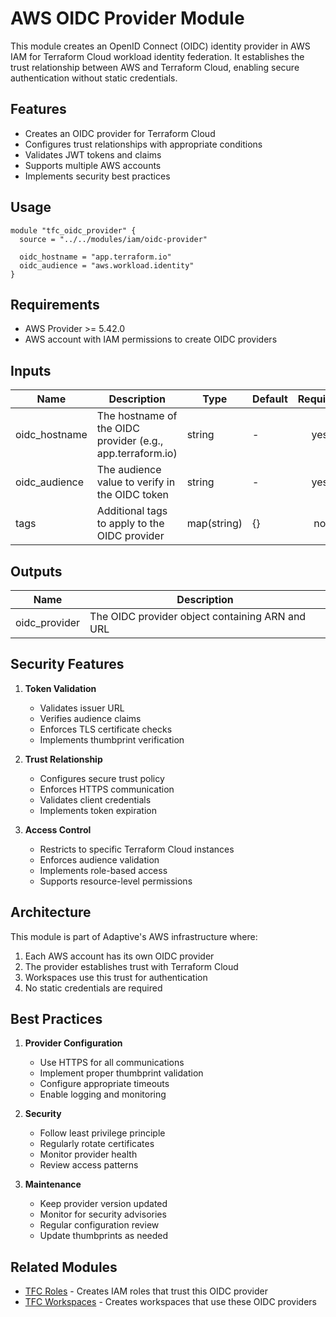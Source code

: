 # AWS OIDC Provider Module

This module creates an OpenID Connect (OIDC) identity provider in AWS IAM for Terraform Cloud workload identity federation. It establishes the trust relationship between AWS and Terraform Cloud, enabling secure authentication without static credentials.

## Features

- Creates an OIDC provider for Terraform Cloud
- Configures trust relationships with appropriate conditions
- Validates JWT tokens and claims
- Supports multiple AWS accounts
- Implements security best practices

## Usage

```hcl
module "tfc_oidc_provider" {
  source = "../../modules/iam/oidc-provider"

  oidc_hostname = "app.terraform.io"
  oidc_audience = "aws.workload.identity"
}
```

## Requirements

- AWS Provider >= 5.42.0
- AWS account with IAM permissions to create OIDC providers

## Inputs

| Name | Description | Type | Default | Required |
|------|-------------|------|---------|:--------:|
| oidc_hostname | The hostname of the OIDC provider (e.g., app.terraform.io) | string | - | yes |
| oidc_audience | The audience value to verify in the OIDC token | string | - | yes |
| tags | Additional tags to apply to the OIDC provider | map(string) | {} | no |

## Outputs

| Name | Description |
|------|-------------|
| oidc_provider | The OIDC provider object containing ARN and URL |

## Security Features

1. **Token Validation**
   - Validates issuer URL
   - Verifies audience claims
   - Enforces TLS certificate checks
   - Implements thumbprint verification

2. **Trust Relationship**
   - Configures secure trust policy
   - Enforces HTTPS communication
   - Validates client credentials
   - Implements token expiration

3. **Access Control**
   - Restricts to specific Terraform Cloud instances
   - Enforces audience validation
   - Implements role-based access
   - Supports resource-level permissions

## Architecture

This module is part of Adaptive's AWS infrastructure where:

1. Each AWS account has its own OIDC provider
2. The provider establishes trust with Terraform Cloud
3. Workspaces use this trust for authentication
4. No static credentials are required

## Best Practices

1. **Provider Configuration**
   - Use HTTPS for all communications
   - Implement proper thumbprint validation
   - Configure appropriate timeouts
   - Enable logging and monitoring

2. **Security**
   - Follow least privilege principle
   - Regularly rotate certificates
   - Monitor provider health
   - Review access patterns

3. **Maintenance**
   - Keep provider version updated
   - Monitor for security advisories
   - Regular configuration review
   - Update thumbprints as needed

## Related Modules

- [TFC Roles](../tfc-roles/README.md) - Creates IAM roles that trust this OIDC provider
- [TFC Workspaces](../../tfc/workspace/README.md) - Creates workspaces that use these OIDC providers 